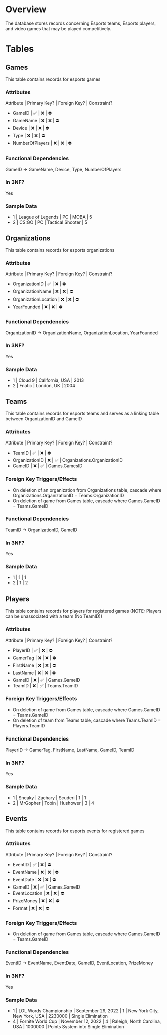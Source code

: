# Overview
The database stores records concerning Esports teams, Esports players, and video games that may be played competitively.
# Tables
## Games
This table contains records for esports games
### Attributes
Attribute | Primary Key? | Foreign Key? | Constraint?
- GameID | ✅ | ❌ | ⛔
- GameName | ❌ | ❌ | ⛔
- Device | ❌ | ❌ | ⛔
- Type | ❌ | ❌ | ⛔
- NumberOfPlayers | ❌ | ❌ | ⛔
### Functional Dependencies
GameID -> GameName, Device, Type, NumberOfPlayers
### In 3NF?
Yes
### Sample Data
- 1 | League of Legends | PC | MOBA | 5
- 2 | CS:GO | PC | Tactical Shooter | 5
## Organizations
This table contains records for esports organizations
### Attributes
Attribute | Primary Key? | Foreign Key? | Constraint?
- OrganizationID | ✅ | ❌ | ⛔
- OrganizationName | ❌ | ❌ | ⛔
- OrganizationLocation | ❌ | ❌ | ⛔
- YearFounded | ❌ | ❌ | ⛔
### Functional Dependencies
OrganizationID -> OrganizationName, OrganizationLocation, YearFounded
### In 3NF?
Yes
### Sample Data
- 1 | Cloud 9 | California, USA | 2013
- 2 | Fnatic | London, UK | 2004
## Teams
This table contains records for esports teams and serves as a linking table between OrganizationID and GameID
### Attributes
Attribute | Primary Key? | Foreign Key? | Constraint?
- TeamID | ✅ | ❌ | ⛔
- OrganizationID | ❌ | ✅ | Organizations.OrganizationID
- GameID | ❌ | ✅ | Games.GamesID
### Foreign Key Triggers/Effects
- On deletion of an organization from Organizations table, cascade where Organizations.OrganizationID = Teams.OrganizationID
- On deletion of game from Games table, cascade where Games.GameID = Teams.GameID
### Functional Dependencies
TeamID -> OrganizationID, GameID
### In 3NF?
Yes
### Sample Data
- 1 | 1 | 1
- 2 | 1 | 2
## Players
This table contains records for players for registered games (NOTE: Players can be unassociated with a team (No TeamID))
### Attributes
Attribute | Primary Key? | Foreign Key? | Constraint?
- PlayerID | ✅ | ❌ | ⛔
- GamerTag | ❌ | ❌ | ⛔
- FirstName | ❌ | ❌ | ⛔
- LastName | ❌ | ❌ | ⛔
- GameID | ❌ | ✅ | Games.GameID
- TeamID | ❌ | ✅ | Teams.TeamID
### Foreign Key Triggers/Effects
- On deletion of game from Games table, cascade where Games.GameID = Teams.GameID
- On deletion of team from Teams table, cascade where Teams.TeamID = Players.TeamID
### Functional Dependencies
PlayerID -> GamerTag, FirstName, LastName, GameID, TeamID
### In 3NF?
Yes
### Sample Data
- 1 | Sneaky | Zachary | Scuderi | 1 | 1
- 2 | MrGopher | Tobin | Hushower | 3 | 4
## Events
This table contains records for esports events for registered games
### Attributes
Attribute | Primary Key? | Foreign Key? | Constraint?
- EventID | ✅ | ❌ | ⛔
- EventName | ❌ | ❌ | ⛔
- EventDate | ❌ | ❌ | ⛔
- GameID | ❌ | ✅ | Games.GameID
- EventLocation | ❌ | ❌ | ⛔
- PrizeMoney | ❌ | ❌ | ⛔
- Format | ❌ | ❌ | ⛔
### Foreign Key Triggers/Effects
- On deletion of game from Games table, cascade where Games.GameID = Teams.GameID
### Functional Dependencies
EventID -> EventName, EventDate, GameID, EventLocation, PrizeMoney
### In 3NF?
Yes
### Sample Data
- 1 | LOL Words Championship | September 29, 2022 | 1 | New York City, New York, USA | 2230000 | Single Elimination
- 4 | Fornite World Cup | November 12, 2022 | 4 | Raleigh, North Carolina, USA | 1000000 | Points System into Single Elimination
